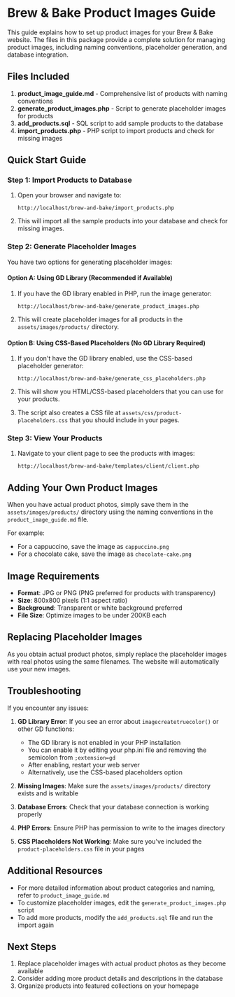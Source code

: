 # Brew & Bake Product Images Guide

This guide explains how to set up product images for your Brew & Bake website. The files in this package provide a complete solution for managing product images, including naming conventions, placeholder generation, and database integration.

## Files Included

1. **product_image_guide.md** - Comprehensive list of products with naming conventions
2. **generate_product_images.php** - Script to generate placeholder images for products
3. **add_products.sql** - SQL script to add sample products to the database
4. **import_products.php** - PHP script to import products and check for missing images

## Quick Start Guide

### Step 1: Import Products to Database

1. Open your browser and navigate to:
   ```
   http://localhost/brew-and-bake/import_products.php
   ```

2. This will import all the sample products into your database and check for missing images.

### Step 2: Generate Placeholder Images

You have two options for generating placeholder images:

#### Option A: Using GD Library (Recommended if Available)

1. If you have the GD library enabled in PHP, run the image generator:
   ```
   http://localhost/brew-and-bake/generate_product_images.php
   ```

2. This will create placeholder images for all products in the `assets/images/products/` directory.

#### Option B: Using CSS-Based Placeholders (No GD Library Required)

1. If you don't have the GD library enabled, use the CSS-based placeholder generator:
   ```
   http://localhost/brew-and-bake/generate_css_placeholders.php
   ```

2. This will show you HTML/CSS-based placeholders that you can use for your products.
3. The script also creates a CSS file at `assets/css/product-placeholders.css` that you should include in your pages.

### Step 3: View Your Products

1. Navigate to your client page to see the products with images:
   ```
   http://localhost/brew-and-bake/templates/client/client.php
   ```

## Adding Your Own Product Images

When you have actual product photos, simply save them in the `assets/images/products/` directory using the naming conventions in the `product_image_guide.md` file.

For example:
- For a cappuccino, save the image as `cappuccino.png`
- For a chocolate cake, save the image as `chocolate-cake.png`

## Image Requirements

- **Format**: JPG or PNG (PNG preferred for products with transparency)
- **Size**: 800x800 pixels (1:1 aspect ratio)
- **Background**: Transparent or white background preferred
- **File Size**: Optimize images to be under 200KB each

## Replacing Placeholder Images

As you obtain actual product photos, simply replace the placeholder images with real photos using the same filenames. The website will automatically use your new images.

## Troubleshooting

If you encounter any issues:

1. **GD Library Error**: If you see an error about `imagecreatetruecolor()` or other GD functions:
   - The GD library is not enabled in your PHP installation
   - You can enable it by editing your php.ini file and removing the semicolon from `;extension=gd`
   - After enabling, restart your web server
   - Alternatively, use the CSS-based placeholders option

2. **Missing Images**: Make sure the `assets/images/products/` directory exists and is writable

3. **Database Errors**: Check that your database connection is working properly

4. **PHP Errors**: Ensure PHP has permission to write to the images directory

5. **CSS Placeholders Not Working**: Make sure you've included the `product-placeholders.css` file in your pages

## Additional Resources

- For more detailed information about product categories and naming, refer to `product_image_guide.md`
- To customize placeholder images, edit the `generate_product_images.php` script
- To add more products, modify the `add_products.sql` file and run the import again

## Next Steps

1. Replace placeholder images with actual product photos as they become available
2. Consider adding more product details and descriptions in the database
3. Organize products into featured collections on your homepage
